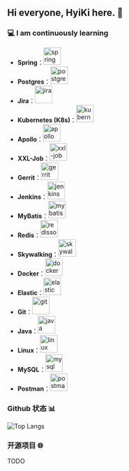 ## Hi everyone, HyiKi here. 🚀

### 💻 I am continuously learning

- **Spring**：<a href="https://spring.io/" target="_blank"><img src="https://www.vectorlogo.zone/logos/springio/springio-icon.svg" alt="spring" width="40" height="40"/></a>
- **Postgres**：<a href="https://www.postgresql.org/" target="_blank"><img src="https://www.vectorlogo.zone/logos/postgresql/postgresql-icon.svg" alt="postgres" width="40" height="40"/></a>
- **Jira**：<a href="https://www.atlassian.com/software/jira" target="_blank"><img src="https://www.vectorlogo.zone/logos/atlassian_jira/atlassian_jira-icon.svg" alt="jira" width="40" height="40"/></a>
- **Kubernetes (K8s)**：<a href="https://kubernetes.io/" target="_blank"><img src="https://www.vectorlogo.zone/logos/kubernetes/kubernetes-icon.svg" alt="kubernetes" width="40" height="40"/></a>
- **Apollo**：<a href="https://github.com/ctripcorp/apollo" target="_blank"><img src="https://www.vectorlogo.zone/logos/github/github-icon.svg" alt="apollo" width="40" height="40"/></a>
- **XXL-Job**：<a href="https://www.xuxueli.com/xxl-job/" target="_blank"><img src="https://camo.githubusercontent.com/bf64c32e4e66828e9dcc6c7e4c015512691e04340ab2a5cbc8ca840daf615546/68747470733a2f2f7777772e78757875656c692e636f6d2f646f632f7374617469632f78786c2d6a6f622f696d616765732f78786c2d6c6f676f2e6a7067" alt="xxl-job" width="40" height="40"/></a>
- **Gerrit**：<a href="https://www.gerritcodereview.com/" target="_blank"><img src="https://raw.githubusercontent.com/wappalyzer/wappalyzer/6591682b1eca5a38bfa942529722f04925c3f3a3/src/drivers/webextension/images/icons/gerrit.svg" alt="gerrit" width="40" height="40"/></a>
- **Jenkins**：<a href="https://www.jenkins.io/" target="_blank"><img src="https://www.vectorlogo.zone/logos/jenkins/jenkins-icon.svg" alt="jenkins" width="40" height="40"/></a>
- **MyBatis**：<a href="https://mybatis.org/mybatis-3/" target="_blank"><img src="https://baomidou.com/img/logo.svg" alt="mybatis" width="40" height="40"/></a>
- **Redis**：<a href="https://redis.io/" target="_blank"><img src="https://www.vectorlogo.zone/logos/redis/redis-icon.svg" alt="redisson" width="40" height="40"/></a>
- **Skywalking**：<a href="http://skywalking.apache.org/" target="_blank"><img src="https://skywalking.apache.org/favicons/safari-pinned-tab.svg" alt="skywalking" width="40" height="40"/></a>
- **Docker**：<a href="https://www.docker.com/" target="_blank"><img src="https://www.vectorlogo.zone/logos/docker/docker-icon.svg" alt="docker" width="40" height="40"/></a>
- **Elastic**：<a href="https://www.elastic.co/" target="_blank"><img src="https://www.vectorlogo.zone/logos/elastic/elastic-icon.svg" alt="elastic" width="40" height="40"/></a>
- **Git**：<a href="https://git-scm.com/" target="_blank"><img src="https://www.vectorlogo.zone/logos/git-scm/git-scm-icon.svg" alt="git" width="40" height="40"/></a>
- **Java**：<a href="https://www.java.com/" target="_blank"><img src="https://www.vectorlogo.zone/logos/java/java-icon.svg" alt="java" width="40" height="40"/></a>
- **Linux**：<a href="https://www.linux.org/" target="_blank"><img src="https://www.vectorlogo.zone/logos/linux/linux-icon.svg" alt="linux" width="40" height="40"/></a>
- **MySQL**：<a href="https://www.mysql.com/" target="_blank"><img src="https://www.vectorlogo.zone/logos/mysql/mysql-icon.svg" alt="mysql" width="40" height="40"/></a>
- **Postman**：<a href="https://www.postman.com/" target="_blank"><img src="https://www.vectorlogo.zone/logos/getpostman/getpostman-icon.svg" alt="postman" width="40" height="40"/></a>

### Github 状态 📊

![Top Langs](https://github-readme-stats.vercel.app/api/top-langs/?username=weihubeats&layout=compact&exclude_repo=weihubeats.github.io&title_color=ffffff&icon_color=bb2acf&text_color=daf7dc&bg_color=151515)

### 开源项目 🌐

TODO
